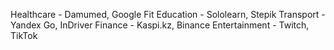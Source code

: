 Healthcare - Damumed, Google Fit
Education - Sololearn, Stepik
Transport - Yandex Go, InDriver
Finance - Kaspi.kz, Binance
Entertainment - Twitch, TikTok
